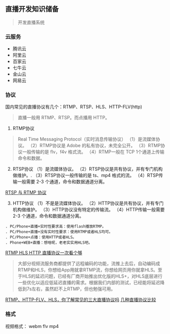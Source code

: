 ## 直播开发知识储备

> 开发直播系统
### 云服务
* 腾讯云
* 阿里云
* 百家云
* 七牛云
* 金山云
* 网易云


### 协议
国内常见的直播协议有几个：RTMP、RTSP、HLS、HTTP-FLV(http)

> 直播一般用 RTMP、RTSP。而点播用 HTTP。

1. RTMP协议
> Real Time Messaging Protocol（实时消息传输协议）
（1）是流媒体协议。
（2）RTMP协议是 Adobe 的私有协议，未完全公开。
（3）RTMP协议一般传输的是 flv，f4v 格式流。
（4）RTMP一般在 TCP 1个通道上传输命令和数据。

2. RTSP协议
（1）是流媒体协议。
（2）RTSP协议是共有协议，并有专门机构做维护。.
（3）RTSP协议一般传输的是 ts、mp4 格式的流。
（4）RTSP传输一般需要 2-3 个通道，命令和数据通道分离。

[RTSP 与 RTMP 协议](https://www.jianshu.com/p/c2284659452f)

3. HTTP协议
（1）不是是流媒体协议。
（2）HTTP协议是共有协议，并有专门机构做维护。 
（3）HTTP协议没有特定的传输流。 
（4）HTTP传输一般需要 2-3 个通道，命令和数据通道分离。

```
. PC/Phone+直播+实时性要求高：使用flash播放RTMP。
. PC/Phone+直播+没有实时性要求：使用RTMP或者HLS均可。
. PC/Phone+点播：使用HTTP或者HLS。
. Phone+WEB+直播：想啥呢，老老实实用HLS吧。
```
[RTMP HLS HTTP 直播协议一次看个够](https://www.cnblogs.com/lidabo/p/7279817.html)
> 大部分视频流服务商都提供了远程编码的功能，流推上去后，自动编码成RTMP和HLS，你想给App用就拿RTMP流，你想给网页用你就拿HLS。至于HLS的延迟问题，已经有厂商开始推出优化版的HLS+，对HLS底层进行一些优化以适应低延迟直播的需求。根据我们内部的测试，已经能将延迟降低到7s左右，虽然赶不上RTMP，但也勉强可用。

[RTMP、HTTP-FLV、HLS，你了解常见的三大直播协议吗](https://www.jianshu.com/p/f5eaeb3fe953)
[几种直播协议比较](https://www.jianshu.com/p/4ff943817436)

### 格式
视频格式：
webm
flv
mp4
